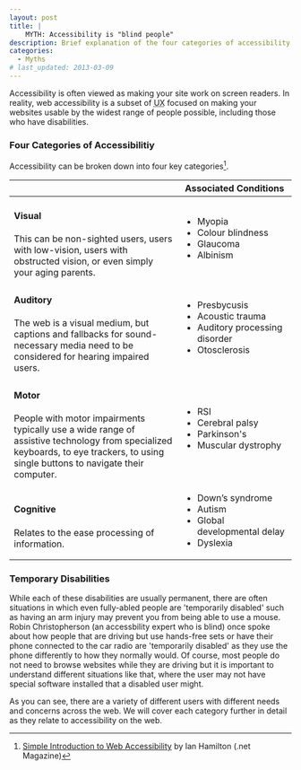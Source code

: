 ```yaml
---
layout: post
title: |
    MYTH: Accessibility is "blind people"
description: Brief explanation of the four categories of accessibility
categories:
  - Myths
# last_updated: 2013-03-09
---
```


Accessibility is often viewed as making your site work on screen readers. In reality, web accessibility is a subset of <abbr title="User Experience">UX</abbr> focused on making your websites usable by the widest range of people possible, including those who have disabilities.

### Four Categories of Accessibilitiy

Accessibility can be broken down into four key categories[^fn1].

[^fn1]: [Simple Introduction to Web Accessibility](http://www.netmagazine.com/features/simple-introduction-web-accessibility) by Ian Hamilton (.net Magazine)

<table class="table table-striped table-bordered">
  <thead>
    <tr>
        <th>&nbsp;</th>
        <th>Associated&nbsp;Conditions</th>
    </tr>
  </thead>
  <tbody>
    <tr>
        <td>
          <h4>Visual</h4>
          This can be non-sighted users, users with low-vision, users with obstructed vision, or even simply your aging parents.</td>
        <td>
          <ul>
            <li>Myopia</li>
            <li>Colour blindness</li>
            <li>Glaucoma</li>
            <li>Albinism</li>
          </ul>
        </td>
    </tr>
    <tr>
        <td>
          <h4>Auditory</h4>
          The web is a visual medium, but captions and fallbacks for sound-necessary media need to be considered for hearing impaired users.</td>
        <td>
          <ul>
            <li>Presbycusis</li>
            <li>Acoustic trauma</li>
            <li>Auditory processing disorder</li>
            <li>Otosclerosis</li>
          </ul>
        </td>
    </tr>
    <tr>
        <td>
          <h4>Motor</h4>
          People with motor impairments typically use a wide range of assistive technology from specialized keyboards, to eye trackers, to using single buttons to navigate their computer.</td>
        <td>
          <ul>
            <li>RSI</li>
            <li>Cerebral palsy</li>
            <li>Parkinson's</li>
            <li>Muscular dystrophy</li>
          </ul>
        </td>
    </tr>
    <tr>
        <td>
          <h4>Cognitive</h4>
          Relates to the ease processing of information.</td>
        <td>
          <ul>
            <li>Down’s syndrome</li>
            <li>Autism</li>
            <li>Global developmental delay</li>
            <li>Dyslexia</li>
          </ul>
        </td>
    </tr>
  </tbody>
</table>

### Temporary Disabilities
While each of these disabilities are usually permanent, there are often situations in which even fully-abled people are 'temporarily disabled' such as having an arm injury may prevent you from being able to use a mouse. Robin Christopherson (an accessbility expert who is blind) once spoke about how people that are driving but use hands-free sets or have their phone connected to the car radio are 'temporarily disabled' as they use the phone differently to how they normally would. Of course, most people do not need to browse websites while they are driving but it is important to understand different situations like that, where the user may not have special software installed that a disabled user might.

As you can see, there are a variety of different users with different needs and concerns across the web. We will cover each category further in detail as they relate to accessibility on the web.
